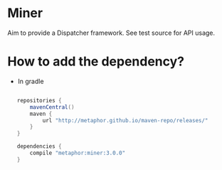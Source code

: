 Miner
=

Aim to provide a Dispatcher framework. See test source for API usage.


How to add the dependency?
=

* In gradle

```groovy

   repositories {
       mavenCentral()
       maven {
           url "http://metaphor.github.io/maven-repo/releases/"
       }
   }

   dependencies {
       compile "metaphor:miner:3.0.0"
   }

```
